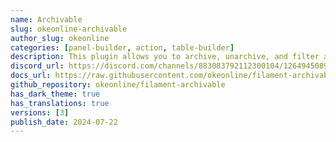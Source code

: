 ```yaml
---
name: Archivable
slug: okeonline-archivable
author_slug: okeonline
categories: [panel-builder, action, table-builder]
description: This plugin allows you to archive, unarchive, and filter archived records in your application.
discord_url: https://discord.com/channels/883083792112300104/1264945089462009976
docs_url: https://raw.githubusercontent.com/okeonline/filament-archivable/main/README.md
github_repository: okeonline/filament-archivable
has_dark_theme: true
has_translations: true
versions: [3]
publish_date: 2024-07-22
---
```

